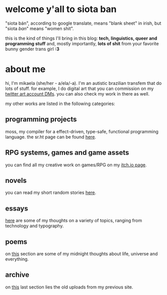 # welcome y'all to siota ban
"siota bán", according to google translate, means "blank sheet" in irish, but "siota _ban_" means "women shit".

this is the kind of things I'll bring in this blog: **tech, linguistics, queer and programming stuff** and, mostly importantly, **lots of shit** from your favorite bunny gender trans girl **:3**

# about me
hi, I'm mikaela (she/her - a/ela/-a). I'm an autistic brazilian transfem that do lots of stuff. for example, I do digital art that you can commission on my [twitter art account DMs](https://twitter.com/mikartista_). you can also check my work in there as well.

my other works are listed in the following categories:

## programming projects
moss, my compiler for a effect-driven, type-safe, functional programming language. the sr.ht page can be found <a href="https://git.sr.ht/~mikaela-md/mossy/" target="_blank">here</a>.

## RPG systems, games and game assets
you can find all my creative work on games/RPG on my <a href="https://mikumikudice.itch.io" target="_blank">itch.io page</a>.

## novels
you can read my short random stories [here](https://mikumikudice.github.io/novels).

## essays
[here](https://mikumikudice.github.io/essays) are some of my thoughts on a variety of topics, ranging from technology and typography.

## poems
on [this](https://mikumikudice.github.io/poems) section are some of my midnight thoughts about life, universe and everything.

## archive
on [this](https://mikumikudice.github.io/archive) last section lies the old uploads from my previous site.
